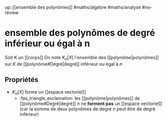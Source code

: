 up::[[ensemble des polynômes]]
#maths/algèbre #maths/analyse #no-review 
# ensemble des polynômes de degré inférieur ou égal à n
Soit $K$ un [[corps]]
On note $K_{n}[X]$ l'ensemble des [[polynôme|polynômes]] sur $K$ de [[polynôme#Degré|degré]] inférieur ou égal à $n$

## Propriétés

 - $K_{n}[X]$ forme un [[espace vectoriel]]
     - :fas_triangle_exclamation: les [[polynôme|polynômes]] de [[polynôme#Degré|degré]] $n$ ne **forment pas** un [[espace vectoriel]] (car la somme de deux polynômes de degré $n$ peut être de degré inférieur)

